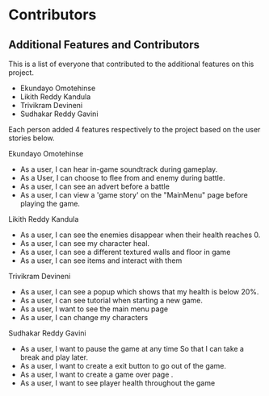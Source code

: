 # Contributors
## Additional Features and Contributors

This is a list of everyone that contributed to the additional features on this project.

 * Ekundayo Omotehinse
 * Likith Reddy Kandula
 * Trivikram Devineni
 * Sudhakar Reddy Gavini

Each person added 4 features respectively to the project based on the user stories below.

Ekundayo Omotehinse
 * As a user, I can hear in-game soundtrack during gameplay.
 * As a User, I can choose to flee from and enemy during battle.
 * As a user, I can see an advert before a battle
 * As a user, I can view a 'game story'  on the "MainMenu" page before playing the game.

Likith Reddy Kandula
 * As a user, I can see the enemies disappear when their health reaches 0.
 * As a user, I can see my character heal.
 * As a user, I can see a different textured walls and floor in game
 * As a user, I can see items and interact with them

Trivikram Devineni
 * As a user, I can see a popup which shows that my health is below 20%.
 * As a user, I can see tutorial when starting a new game.
 * As a user, I want to see the main menu page 
 * As a user, I can change my characters

Sudhakar Reddy Gavini
 * As a user, I want to pause the game at any time So that I can take a break and play later.
 * As a user, I want to create a exit button to go out of the game.
 * As a user,  I want to create a game over page .
 * As a user, I want to see player health throughout the game

